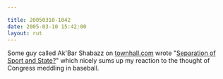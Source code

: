 ```yaml
---

title: 20050310-1042
date: 2005-03-10 15:42:00
layout: rut
---
```


<p> Some guy called Ak'Bar Shabazz on <a href="http://www.townhall.com">townhall.com</a> wrote "<a href="http://www.townhall.com/columnists/GuestColumns/Shabazz20050309.shtml">Separation
of Sport and State?</a>" which nicely sums up my reaction to the
thought of Congress meddling in baseball.</p>

